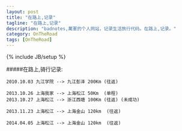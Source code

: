 ```yaml
---
layout: post
title: "在路上,记录"
tagline: "在路上,记录"
description: "badnotes,萬軍的个人网站，记录生活旅行代码。在路上,记录。"
category: OnTheRoad
tags: [OnTheRoad]
---
```

{% include JB/setup %}

#####在路上,骑行记录:

	2010.10.03 九江学院 --> 九江彭泽 200Km (往返)

	2013.10.26 上海我家 --> 上海松江 50Km  (单程)
	2013.10.27 上海松江 --> 浙江西塘 100Km (往返) (未成功)

    2013.11.23 上海松江 --> 上海金山 120km  (往返)

    2014.04.05 上海松江 --> 上海金山 120km  (往返)
